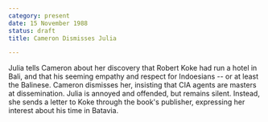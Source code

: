 ```yaml
---
category: present
date: 15 November 1988
status: draft
title: Cameron Dismisses Julia

---
```



Julia tells Cameron about her discovery that Robert Koke had run a hotel in Bali, and that his seeming empathy and respect for Indoesians -- or at least the Balinese. Cameron
dismisses her, insisting that CIA agents are masters at dissemination.
Julia is annoyed and offended, but remains silent. Instead, she sends a
letter to Koke through the book's publisher, expressing her interest about his time in Batavia. 
